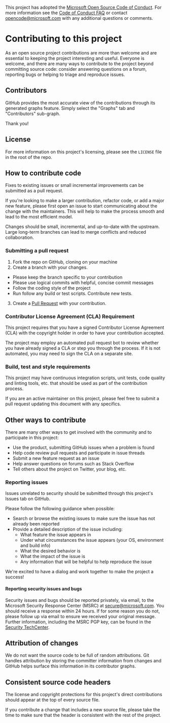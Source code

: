 <!-- This file is currently generic with the exception of mentioning how 
     to report security-related bugs to Microsoft. -->

This project has adopted the [Microsoft Open Source Code of
Conduct](https://opensource.microsoft.com/codeofconduct/).
For more information see the [Code of Conduct
FAQ](https://opensource.microsoft.com/codeofconduct/faq/) or
contact [opencode@microsoft.com](mailto:opencode@microsoft.com)
with any additional questions or comments.

# Contributing to this project

As an open source project contributions are more than welcome and are 
essential to keeping the project interesting and useful. Everyone is 
welcome, and there are many ways to contribute to the project beyond 
committing source code: consider answering questions on a forum, 
reporting bugs or helping to triage and reproduce issues.

<!-- CONSIDER: Community guideline or code of conduct link -->

## Contributors

GitHub provides the most accurate view of the contributions through its
generated graphs feature. Simply select the "Graphs" tab and
"Contributors" sub-graph.

Thank you!

## License

For more information on this project's licensing, please see the 
`LICENSE` file in the root of the repo.

<!-- Not a link, since some projects use LICENSE and others use LICENSE.TXT -->

## How to contribute code

Fixes to existing issues or small incremental improvements can be 
submitted as a pull request.

If you're looking to make a larger contribution, refactor code, or add 
a major new feature, please first open an issue to start communicating 
about the change with the maintainers. This will help to make the process 
smooth and lead to the most efficient model.

Changes should be small, incremental, and up-to-date with the upstream. 
Large long-term branches can lead to merge conflicts and reduced 
collaboration.

### Submitting a pull request

1. Fork the repo on GitHub, cloning on your machine
2. Create a branch with your changes.
  - Please keep the branch specific to your contribution
  - Please use logical commits with helpful, concise commit messages
  - Follow the coding style of the project
  - Run follow any build or test scripts. Contribute new tests.
3. Create a [Pull Request](https://help.github.com/articles/using-pull-requests/) with your contribution.

### Contributor License Agreement (CLA) Requirement

This project requires that you have a signed Contributor License 
Agreement (CLA) with the copyright holder in order to have your 
contribution accepted.

The project may employ an automated pull request bot to review whether 
you have already signed a CLA or step you through the process. If it 
is not automated, you may need to sign the CLA on a separate site.

### Build, test and style requirements

This project may have continuous integration scripts, unit tests, 
code quality and linting tools, etc. that should be used as part 
of the contribution process.

If you are an active maintainer on this project, please feel free 
to submit a pull request updating this document with any specifics.

## Other ways to contribute

There are many other ways to get involved with the community and to 
participate in this project:

- Use the product, submitting GitHub issues when a problem is found
- Help code review pull requests and participate in issue threads
- Submit a new feature request as an issue
- Help answer questions on forums such as Stack Overflow
- Tell others about the project on Twitter, your blog, etc.

### Reporting issues

Issues unrelated to security should be submitted through this 
project's Issues tab on GitHub.

Please follow the following guidance when possible:

- Search or browse the existing issues to make sure the issue 
  has not already been reported
- Provide a detailed description of the issue including:
  - What feature the issue appears in
  - Under what circumstances the issue appears (your OS, environment 
    and build info)
  - What the desired behavior is
  - What the impact of the issue is
  - Any information that will be helpful to help reproduce the issue

We're excited to have a dialog and work together to make the 
project a success!

#### Reporting security issues and bugs

Security issues and bugs should be reported privately, via email, to the 
Microsoft Security Response Center (MSRC) at 
[secure@microsoft.com](mailto:secure@microsoft.com). You should receive 
a response within 24 hours. If for some reason you do not, please follow 
up via email to ensure we received your original message. Further information, 
including the MSRC PGP key, can be found in the [Security TechCenter](https://technet.microsoft.com/en-us/security/ff852094.aspx).

## Attribution of changes

We do not want the source code to be full of random attributions. Git 
handles attribution by storing the committer information from changes 
and GitHub helps surface this information in its contributor graphs.

## Consistent source code headers

The license and copyright protections for this project's direct 
contributions should appear at the top of every source file.

If you contribute a change that includes a new source file, please 
take the time to make sure that the header is consistent with the 
rest of the project.

<!--
### Write Access

Write access is a very special privilege that is granted to project 
maintainers and contributions with a track record of substantial 
high-quality changes and community participation.

Even with write access, the code reviews and pull request process
should be used. 
-->

<!-- Specific governance instructions can be added as appropriate -->
